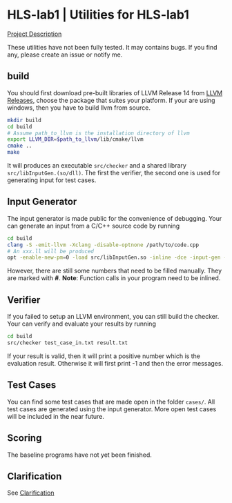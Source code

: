 # HLS-lab1 | Utilities for HLS-lab1
[Project Description](/Description.md)

These utilities have not been fully tested. It may contains bugs. If you find any, please create an issue or notify me.

## build
You should first download pre-built libraries of LLVM Release 14 from [LLVM Releases](https://github.com/llvm/llvm-project/releases), choose the package that suites your platform. If your are using windows, then you have to build llvm from source.

``` bash
mkdir build
cd build
# Assume path_to_llvm is the installation directory of llvm
export LLVM_DIR=$path_to_llvm/lib/cmake/llvm
cmake ..
make
```
It will produces an executable `src/checker` and a shared library `src/libInputGen.(so/dll)`. The first the verifier, the second one is used for generating input for test cases.

## Input Generator
The input generator is made public for the convenience of debugging. 
Your can generate an input from a C/C++ source code by running
``` bash
cd build
clang -S -emit-llvm -Xclang -disable-optnone /path/to/code.cpp
# An xxx.ll will be produced
opt -enable-new-pm=0 -load src/libInputGen.so -inline -dce -input-gen -S xxx.ll -disable-output > test_case.txt
```
However, there are still some numbers that need to be filled manually. They are marked with **#**.
**Note**: Function calls in your program need to be inlined.

## Verifier
If you failed to setup an LLVM environment, you can still build the checker. 
Your can verify and evaluate your results by running
``` bash
cd build
src/checker test_case_in.txt result.txt
```
If your result is valid, then it will print a positive number which is the evaluation result. Otherwise it will first print -1 and then the error messages.

## Test Cases
You can find some test cases that are made open in the folder `cases/`. All test cases are generated using the input generator. More open test cases will be included in the near future.

## Scoring
The baseline programs have not yet been finished.

## Clarification
See [Clarification](/Clarification.md)
